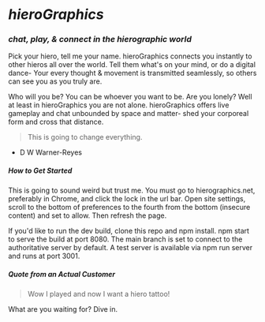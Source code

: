 # *hieroGraphics* #

### *chat, play, & connect in the hierographic world*  ###

Pick your hiero, tell me your name. hieroGraphics connects you instantly to other hieros all over the world. Tell them what's on your mind, or do a digital dance- Your every thought & movement is transmitted seamlessly, so others can see you as you truly are.

Who will you be? You can be whoever you want to be. Are you lonely? Well at least in hieroGraphics you are not alone. hieroGraphics offers live gameplay and chat unbounded by space and matter- shed your corporeal form and cross that distance.

  > This is going to change everything.
  - D W Warner-Reyes

##### How to Get Started #####
This is going to sound weird but trust me. You must go to hierographics.net, preferably in Chrome, and click the lock in the url bar. Open site settings, scroll to the bottom of preferences to the fourth from the bottom (insecure content) and set to allow. Then refresh the page. 

If you'd like to run the dev build, clone this repo and npm install. npm start to serve the build at port 8080. The main branch is set to connect to the authoritative server by default. A test server is available via npm run server and runs at port 3001. 

##### Quote from an Actual Customer #####
  > Wow I played and now I want a hiero tattoo!

What are you waiting for? Dive in.
